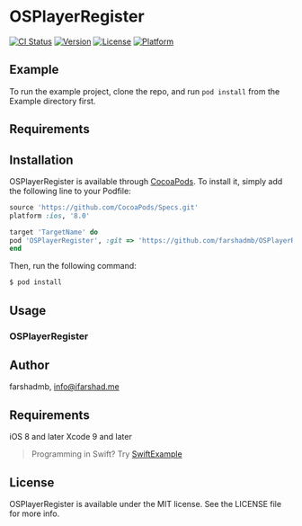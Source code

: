 # OSPlayerRegister

[![CI Status](https://img.shields.io/travis/farshadmb/OSPlayerRegister.svg?style=flat)](https://travis-ci.org/farshadmb/OSPlayerRegister)
[![Version](https://img.shields.io/cocoapods/v/OSPlayerRegister.svg?style=flat)](https://cocoapods.org/pods/OSPlayerRegister)
[![License](https://img.shields.io/cocoapods/l/OSPlayerRegister.svg?style=flat)](https://cocoapods.org/pods/OSPlayerRegister)
[![Platform](https://img.shields.io/cocoapods/p/OSPlayerRegister.svg?style=flat)](https://cocoapods.org/pods/OSPlayerRegister)

## Example

To run the example project, clone the repo, and run `pod install` from the Example directory first.

## Requirements

## Installation

OSPlayerRegister is available through [CocoaPods](https://cocoapods.org). To install
it, simply add the following line to your Podfile:

```ruby
source 'https://github.com/CocoaPods/Specs.git'
platform :ios, '8.0'

target 'TargetName' do
pod 'OSPlayerRegister', :git => 'https://github.com/farshadmb/OSPlayerRegister.git'
end
```

Then, run the following command:

```bash
$ pod install
```

## Usage

### OSPlayerRegister


## Author

farshadmb, info@ifarshad.me

## Requirements

iOS 8 and later
Xcode 9 and later

> Programming in Swift? Try [SwiftExample](https://github.com/farshadmb/OSPlayerRegister/tree/master/SwiftExample)

## License

OSPlayerRegister is available under the MIT license. See the LICENSE file for more info.
